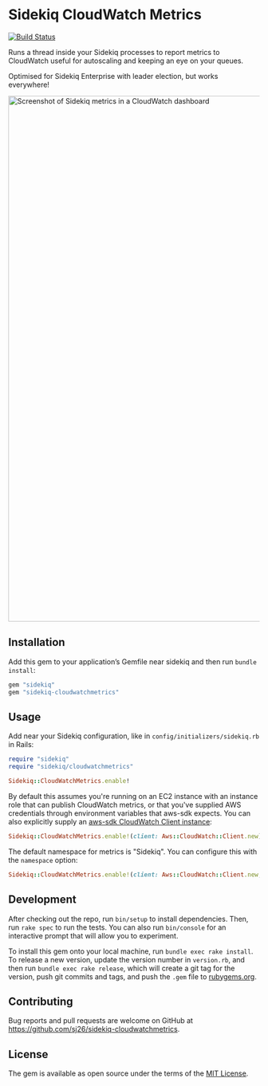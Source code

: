 # Sidekiq CloudWatch Metrics

[![Build Status](https://travis-ci.org/sj26/sidekiq-cloudwatchmetrics.svg)](https://travis-ci.org/sj26/sidekiq-cloudwatchmetrics)

Runs a thread inside your Sidekiq processes to report metrics to CloudWatch
useful for autoscaling and keeping an eye on your queues.

Optimised for Sidekiq Enterprise with leader election, but works everywhere!

<img width="1055" alt="Screenshot of Sidekiq metrics in a CloudWatch dashboard" src="https://user-images.githubusercontent.com/14028/44190767-9fd66280-a16b-11e8-8b12-3d5e0641c15f.png">

## Installation

Add this gem to your application’s Gemfile near sidekiq and then run `bundle install`:

```ruby
gem "sidekiq"
gem "sidekiq-cloudwatchmetrics"
```

## Usage

Add near your Sidekiq configuration, like in `config/initializers/sidekiq.rb` in Rails:

```ruby
require "sidekiq"
require "sidekiq/cloudwatchmetrics"

Sidekiq::CloudWatchMetrics.enable!
```

By default this assumes you're running on an EC2 instance with an instance role
that can publish CloudWatch metrics, or that you've supplied AWS credentials
through environment variables that aws-sdk expects. You can also explicitly
supply an [aws-sdk CloudWatch Client instance][cwclient]:

```ruby
Sidekiq::CloudWatchMetrics.enable!(client: Aws::CloudWatch::Client.new)
```

  [cwclient]: https://docs.aws.amazon.com/sdk-for-ruby/v3/api/Aws/CloudWatch/Client.html

The default namespace for metrics is "Sidekiq". You can configure this with the `namespace` option:

```ruby
Sidekiq::CloudWatchMetrics.enable!(client: Aws::CloudWatch::Client.new, namespace: "Sidekiq-Staging")
```


## Development

After checking out the repo, run `bin/setup` to install dependencies. Then, run `rake spec` to run the tests. You can also run `bin/console` for an interactive prompt that will allow you to experiment.

To install this gem onto your local machine, run `bundle exec rake install`. To release a new version, update the version number in `version.rb`, and then run `bundle exec rake release`, which will create a git tag for the version, push git commits and tags, and push the `.gem` file to [rubygems.org](https://rubygems.org).

## Contributing

Bug reports and pull requests are welcome on GitHub at https://github.com/sj26/sidekiq-cloudwatchmetrics.

## License

The gem is available as open source under the terms of the [MIT License](http://opensource.org/licenses/MIT).


